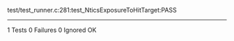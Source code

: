 test/test_runner.c:281:test_NticsExposureToHitTarget:PASS

-----------------------
1 Tests 0 Failures 0 Ignored 
OK
